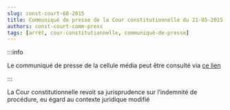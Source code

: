 ```yaml
---   
slug: const-court-68-2015
title: Communiqué de presse de la Cour constitutionnelle du 21-05-2015
authors: const-court-comm-press
tags: [arrêt, cour-constitutionnelle, communiqué-de-presse]
---
```


:::info

Le communiqué de presse de la cellule média peut être consulté via [ce lien](https://www.const-court.be/public/f/2015/2015-068f-info.pdf) 

:::

La Cour constitutionnelle revoit sa jurisprudence sur l’indemnité de procédure, eu égard au contexte juridique modifié
